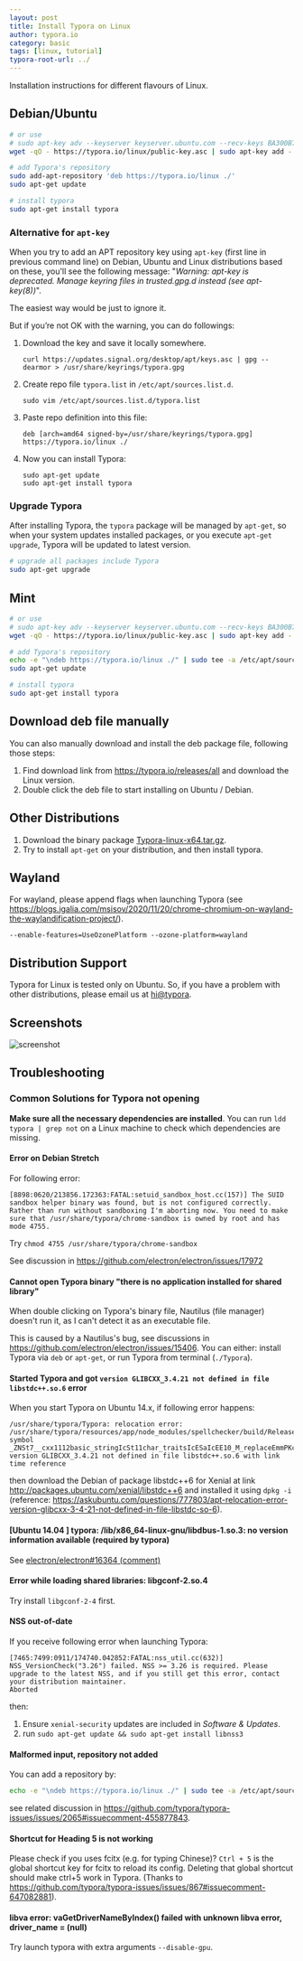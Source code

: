 ```yaml
---
layout: post
title: Install Typora on Linux
author: typora.io
category: basic
tags: [linux, tutorial]
typora-root-url: ../
---
```


Installation instructions for different flavours of Linux.

## Debian/Ubuntu

```bash
# or use
# sudo apt-key adv --keyserver keyserver.ubuntu.com --recv-keys BA300B7755AFCFAE
wget -qO - https://typora.io/linux/public-key.asc | sudo apt-key add -

# add Typora's repository
sudo add-apt-repository 'deb https://typora.io/linux ./'
sudo apt-get update

# install typora
sudo apt-get install typora
```

### Alternative for `apt-key`

When you try to add an APT repository key using `apt-key` (first line in previous command line) on Debian, Ubuntu and Linux distributions based on these, you'll see the following message: "*Warning: apt-key is deprecated. Manage keyring files in trusted.gpg.d instead (see apt-key(8))*".

The easiest way would be just to ignore it.

But if you’re not OK with the warning, you can do followings:

1. Download the key and save it locally somewhere.

   ```shell
   curl https://updates.signal.org/desktop/apt/keys.asc | gpg --dearmor > /usr/share/keyrings/typora.gpg
   ```

2. Create repo file `typora.list` in `/etc/apt/sources.list.d`.

   ```shell
   sudo vim /etc/apt/sources.list.d/typora.list
   ```

3. Paste repo definition into this file:

   ```shell
   deb [arch=amd64 signed-by=/usr/share/keyrings/typora.gpg] https://typora.io/linux ./
   ```

4. Now you can install Typora:

   ```shell
   sudo apt-get update
   sudo apt-get install typora
   ```

### Upgrade Typora

After installing Typora, the `typora` package will be managed by `apt-get`, so when your system updates installed packages, or you execute `apt-get upgrade`, Typora will be updated to latest version.

```bash
# upgrade all packages include Typora
sudo apt-get upgrade
```

## Mint

```sh
# or use
# sudo apt-key adv --keyserver keyserver.ubuntu.com --recv-keys BA300B7755AFCFAE
wget -qO - https://typora.io/linux/public-key.asc | sudo apt-key add -

# add Typora's repository
echo -e "\ndeb https://typora.io/linux ./" | sudo tee -a /etc/apt/sources.list
sudo apt-get update

# install typora
sudo apt-get install typora
```

## Download deb file manually

You can also manually download and install the deb package file, following those steps:

1. Find download link from <https://typora.io/releases/all> and download the Linux version.
2. Double click the deb file to start installing on Ubuntu / Debian.

## Other Distributions

1. Download the binary package [Typora-linux-x64.tar.gz](https://typora.io/linux/Typora-linux-x64.tar.gz).
2. Try to install `apt-get` on your distribution, and then install typora.

## Wayland

For wayland, please append flags when launching Typora (see <https://blogs.igalia.com/msisov/2020/11/20/chrome-chromium-on-wayland-the-waylandification-project/>).

```
--enable-features=UseOzonePlatform --ozone-platform=wayland
```

## Distribution Support

Typora for Linux is tested only on Ubuntu. So, if you have a problem with other distributions, please email us at [hi@typora](http://mailto:hi@typora.io).

## Screenshots

![screenshot](/media/typora-linux/screenshot.png)

## Troubleshooting

### Common Solutions for Typora not opening

**Make sure all the necessary dependencies are installed**. You can run `ldd typora | grep not` on a Linux machine to check which dependencies are missing. 

#### Error on Debian Stretch

For following error:

```
[8898:0620/213856.172363:FATAL:setuid_sandbox_host.cc(157)] The SUID sandbox helper binary was found, but is not configured correctly. Rather than run without sandboxing I'm aborting now. You need to make sure that /usr/share/typora/chrome-sandbox is owned by root and has mode 4755.
```

Try `chmod 4755 /usr/share/typora/chrome-sandbox`

See discussion in https://github.com/electron/electron/issues/17972

#### Cannot open Typora binary "there is no application installed for shared library"

When double clicking on Typora's binary file, Nautilus (file manager) doesn't run it, as I can't detect it as an executable file.

This is caused by a Nautilus's bug, see discussions in https://github.com/electron/electron/issues/15406. You can either: install Typora via `deb` or `apt-get`, or run Typora from terminal (`./Typora`).

#### Started Typora and got `version GLIBCXX_3.4.21 not defined in file libstdc++.so.6` error

When  you start Typora on Ubuntu 14.x, if following error happens: 

```
/usr/share/typora/Typora: relocation error: /usr/share/typora/resources/app/node_modules/spellchecker/build/Release/spellchecker.node: symbol _ZNSt7__cxx1112basic_stringIcSt11char_traitsIcESaIcEE10_M_replaceEmmPKcm, version GLIBCXX_3.4.21 not defined in file libstdc++.so.6 with link time reference
```

then download the Debian of package libstdc++6 for Xenial at link http://packages.ubuntu.com/xenial/libstdc++6 and installed it using `dpkg -i` (reference: https://askubuntu.com/questions/777803/apt-relocation-error-version-glibcxx-3-4-21-not-defined-in-file-libstdc-so-6).

#### [Ubuntu 14.04 ] typora: /lib/x86_64-linux-gnu/libdbus-1.so.3: no version information available (required by typora)

See [electron/electron#16364 (comment)](https://github.com/electron/electron/issues/16364#issuecomment-492199424)

#### Error while loading shared libraries: libgconf-2.so.4

Try install `libgconf-2-4` first.

#### NSS out-of-date

If you receive following error when launching Typora:

```
[7465:7499:0911/174740.042852:FATAL:nss_util.cc(632)] NSS_VersionCheck("3.26") failed. NSS >= 3.26 is required. Please upgrade to the latest NSS, and if you still get this error, contact your distribution maintainer.
Aborted
```

then:
1. Ensure `xenial-security` updates are included in *Software & Updates*.
2. run `sudo apt-get update && sudo apt-get install libnss3`

#### Malformed input, repository not added

You can add a repository by:

```sh
echo -e "\ndeb https://typora.io/linux ./" | sudo tee -a /etc/apt/sources.list
```

see related discussion in <https://github.com/typora/typora-issues/issues/2065#issuecomment-455877843>. 

#### Shortcut for Heading 5 is not working

Please check if you uses fcitx (e.g. for typing Chinese)? `Ctrl + 5` is the global shortcut key for fcitx to reload its config. Deleting that global shortcut should make ctrl+5 work in Typora. (Thanks to https://github.com/typora/typora-issues/issues/867#issuecomment-647082881).

#### libva error: vaGetDriverNameByIndex() failed with unknown libva error, driver_name = (null)

Try launch typora with extra arguments `--disable-gpu`.

